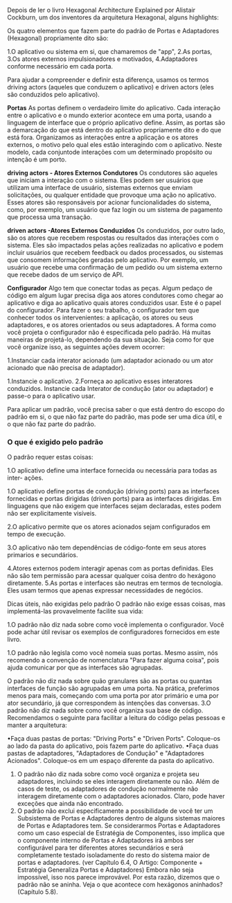 Depois de ler o livro Hexagonal Architecture Explained por Alistair Cockburn, um dos inventores da arquitetura Hexagonal, alguns highlights:

Os quatro elementos que fazem parte do padrão de Portas e Adaptadores (Hexagonal) propriamente dito são:

1.O aplicativo ou sistema em si, que chamaremos de "app",
2.As portas,
3.Os atores externos impulsionadores e motivados,
4.Adaptadores conforme necessário em cada porta.

Para ajudar a compreender e definir esta diferença, usamos os termos driving actors (aqueles que conduzem o aplicativo)
e driven actors (eles são conduzidos pelo aplicativo).

**Portas**
As portas definem o verdadeiro limite do aplicativo.
Cada interação entre o aplicativo e o mundo exterior acontece em uma porta,
usando a linguagem de interface que o próprio aplicativo define. 
Assim, as portas são a demarcação do que está dentro do aplicativo propriamente dito e do que está fora.
Organizamos as interações entre a aplicação e os atores externos, o motivo pelo qual eles estão interagindo com o aplicativo.
Neste modelo, cada conjuntode interações com um determinado propósito ou intenção é um porto.

**driving actors - Atores Externos Condutores**
Os condutores são aqueles que iniciam a interação com o sistema. 
Eles podem ser usuários que utilizam uma interface de usuário, sistemas externos que enviam solicitações,
ou qualquer entidade que provoque uma ação no aplicativo. Esses atores são responsáveis por acionar funcionalidades do sistema,
como, por exemplo, um usuário que faz login ou um sistema de pagamento que processa uma transação.

**driven actors -Atores Externos Conduzidos**
Os conduzidos, por outro lado, são os atores que recebem respostas ou resultados das interações com o sistema.
Eles são impactados pelas ações realizadas no aplicativo e podem incluir usuários que recebem feedback ou dados processados,
ou sistemas que consomem informações geradas pelo aplicativo.
Por exemplo, um usuário que recebe uma confirmação de um pedido ou um sistema externo que recebe dados de um serviço de API.

**Configurador**
Algo tem que conectar todas as peças. Algum pedaço de código em algum lugar precisa
diga aos atores condutores como chegar ao aplicativo e diga ao aplicativo quais atores conduzidos usar.
Este é o papel do configurador.
Para fazer o seu trabalho, o configurador tem que conhecer todos os intervenientes: a aplicação, os atores ou seus adaptadores, e os atores orientados ou seus adaptadores.
A forma como você projeta o configurador não é especificada pelo padrão. 
Há muitas maneiras de projetá-lo, dependendo da sua situação. Seja como for que você organize isso,
as seguintes ações devem ocorrer:

1.Instanciar cada interator acionado (um adaptador acionado ou um ator acionado que
não precisa de adaptador).

1.Instancie o aplicativo.
2.Forneça ao aplicativo esses interatores conduzidos.
Instancie cada Interator de condução (ator ou adaptador) e passe-o para o aplicativo
usar.

Para aplicar um padrão, você precisa saber o que está dentro do escopo do padrão
em si, o que não faz parte do padrão, mas pode ser uma dica útil, e o que não faz
parte do padrão.

### O que é exigido pelo padrão

O padrão requer estas coisas:

1.O aplicativo define uma interface fornecida ou necessária para todas as inter-
ações.

1.O aplicativo define portas de condução (driving ports) para as interfaces fornecidas e portas dirigidas (driven ports)
para as interfaces dirigidas. Em linguagens que não exigem que interfaces sejam
declaradas, estes podem não ser explicitamente visíveis.

2.O aplicativo permite que os atores acionados sejam configurados em tempo de execução.

3.O aplicativo não tem dependências de código-fonte em seus atores primarios e secundários.

4.Atores externos podem interagir apenas com as portas definidas. Eles não são
tem permissão para acessar qualquer coisa dentro do hexágono diretamente.
5.As portas e interfaces são neutras em termos de tecnologia. Eles usam termos que apenas
expressar necessidades de negócios.

Dicas úteis, não exigidas pelo padrão
O padrão não exige essas coisas, mas implementá-las provavelmente
facilite sua vida:

1.O padrão não diz nada sobre como você implementa o configurador. Você
pode achar útil revisar os exemplos de configuradores fornecidos em
este livro.

1.O padrão não legisla como você nomeia suas portas. Mesmo assim, nós
recomendo a convenção de nomenclatura "Para fazer alguma coisa", pois ajuda
comunicar por que as interfaces são agrupadas.

O padrão não diz nada sobre quão granulares são as portas ou quantas
interfaces de função são agrupadas em uma porta. Na prática, preferimos menos
para mais, começando com uma porta por ator primário e uma por ator secundário,
já que correspondem às intenções das conversas.
3.O padrão não diz nada sobre como você organiza sua base de código.
Recomendamos o seguinte para facilitar a leitura do código pelas pessoas
e manter a arquitetura:

•Faça duas pastas de portas: "Driving Ports" e "Driven Ports". Coloque-os
ao lado da pasta do aplicativo, pois fazem parte do aplicativo.
•Faça duas pastas de adaptadores, "Adaptadores de Condução" e "Adaptadores Acionados".
Coloque-os em um espaço diferente da pasta do aplicativo.

1. O padrão não diz nada sobre como você organiza e projeta seu
adaptadores, incluindo se eles interagem diretamente ou não. Além de
casos de teste, os adaptadores de condução normalmente não interagem diretamente com o
adaptadores acionados. Claro, pode haver exceções que ainda não
encontrado.
2. O padrão não exclui especificamente a possibilidade de você ter um
Subsistema de Portas e Adaptadores dentro de alguns sistemas maiores de Portas e Adaptadores
tem. Se considerarmos Portas e Adaptadores como um caso especial de Estratégia de Componentes, isso implica que o componente interno de Portas e Adaptadores irá ambos
ser configurável para ter diferentes atores secundários e será completamente
testado isoladamente do resto do sistema maior de portas e adaptadores. (ver
Capítulo 6.4, O Artigo: Componente + Estratégia Generaliza Portas e Adaptadores)
Embora não seja impossível, isso nos parece improvável. Por esta razão, dizemos
que o padrão não se aninha. Veja o que acontece com hexágonos aninhados? (Capítulo
5.8).
